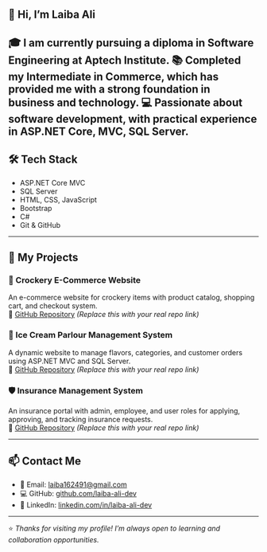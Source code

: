 ## 👋 Hi, I’m Laiba Ali

🎓 I am currently pursuing a diploma in Software Engineering at Aptech Institute.
📚 Completed my Intermediate in Commerce, which has provided me with a strong foundation in business and technology.
💻 Passionate about software development, with practical experience in ASP.NET Core, MVC, SQL Server.
---

## 🛠️ Tech Stack
- ASP.NET Core MVC  
- SQL Server  
- HTML, CSS, JavaScript  
- Bootstrap  
- C#  
- Git & GitHub  

---

## 📂 My Projects

### 🛒 Crockery E-Commerce Website  
An e-commerce website for crockery items with product catalog, shopping cart, and checkout system.  
🔗 [GitHub Repository](https://github.com/laiba-ali-dev/crockery-ecommerce) *(Replace this with your real repo link)*

### 🍨 Ice Cream Parlour Management System  
A dynamic website to manage flavors, categories, and customer orders using ASP.NET MVC and SQL Server.  
🔗 [GitHub Repository](https://github.com/laiba-ali-dev/icecream-parlour) *(Replace this with your real repo link)*

### 🛡️ Insurance Management System  
An insurance portal with admin, employee, and user roles for applying, approving, and tracking insurance requests.  
🔗 [GitHub Repository](https://github.com/laiba-ali-dev/insurance-management) *(Replace this with your real repo link)*

---

## 📫 Contact Me

- 📧 Email: laiba162491@gmail.com  
- 💻 GitHub: [github.com/laiba-ali-dev](https://github.com/laiba-ali-dev)  
- 🔗 LinkedIn: [linkedin.com/in/laiba-ali-dev](https://linkedin.com/in/laiba-ali-dev)

---

⭐ *Thanks for visiting my profile! I’m always open to learning and collaboration opportunities.*
